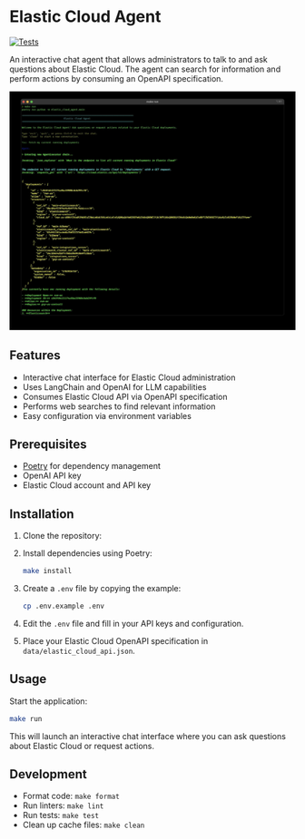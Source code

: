 # Elastic Cloud Agent
[![Tests](https://github.com/lloydmeta/elastic-cloud-agent/actions/workflows/test.yml/badge.svg?branch=main)](https://github.com/lloydmeta/elastic-cloud-agent/actions/workflows/test.yml)

An interactive chat agent that allows administrators to talk to and ask questions about Elastic Cloud. The agent can search for information and perform actions by consuming an OpenAPI specification.

![example](example.jpg)

## Features

- Interactive chat interface for Elastic Cloud administration
- Uses LangChain and OpenAI for LLM capabilities
- Consumes Elastic Cloud API via OpenAPI specification
- Performs web searches to find relevant information
- Easy configuration via environment variables

## Prerequisites

- [Poetry](https://python-poetry.org/docs/#installing-with-the-official-installer) for dependency management
- OpenAI API key
- Elastic Cloud account and API key

## Installation

1. Clone the repository:

2. Install dependencies using Poetry:
   ```bash
   make install
   ```

3. Create a `.env` file by copying the example:
   ```bash
   cp .env.example .env
   ```

4. Edit the `.env` file and fill in your API keys and configuration.

5. Place your Elastic Cloud OpenAPI specification in `data/elastic_cloud_api.json`.

## Usage

Start the application:

```bash
make run
```

This will launch an interactive chat interface where you can ask questions about Elastic Cloud or request actions.

## Development

- Format code: `make format`
- Run linters: `make lint`
- Run tests: `make test`
- Clean up cache files: `make clean`